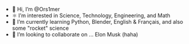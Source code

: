 - 👋 Hi, I’m @Ors1mer
- ⚛️ I’m interested in Science, Technology, Engineering, and Math
- 🌱 I’m currently learning Python, Blender, English & Français, and also some "rocket" science
- 💞️ I’m looking to collaborate on ... Elon Musk (haha)

<!---
Ors1mer/Ors1mer is a ✨ special ✨ repository because its `README.md` (this file) appears on your GitHub profile.
You can click the Preview link to take a look at your changes.
--->
